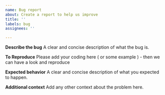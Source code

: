 ```yaml
---
name: Bug report
about: Create a report to help us improve
title: ''
labels: bug
assignees: ''

---
```


**Describe the bug**
A clear and concise description of what the bug is.

**To Reproduce**
Please add your coding here ( or some example ) - then we can have a look and reproduce

**Expected behavior**
A clear and concise description of what you expected to happen.

**Additional context**
Add any other context about the problem here.
